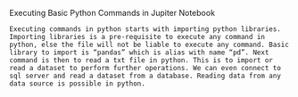 Executing Basic Python Commands in Jupiter Notebook


	Executing commands in python starts with importing python libraries. Importing libraries is a pre-requisite to execute any command in python, else the file will not be liable to execute any command. Basic library to import is “pandas” which is alias with name “pd”. Next command is then to read a txt file in python. This is to import or read a dataset to perform further operations. We can even connect to sql server and read a dataset from a database. Reading data from any data source is possible in python.


